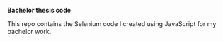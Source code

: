 **Bachelor thesis code**

This repo contains the Selenium code I created using JavaScript for my bachelor work.
